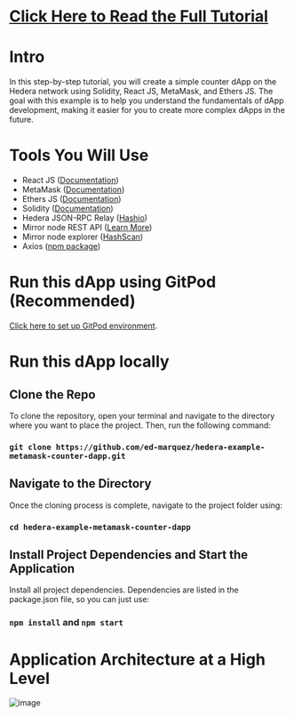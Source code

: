 # [Click Here to Read the Full Tutorial](https://hedera.com/blog/how-to-create-a-smart-contract-app-on-hedera-using-solidity-react-js-metamask-and-ethers-js-a-simple-counter)

# Intro
In this step-by-step tutorial, you will create a simple counter dApp on the Hedera network using Solidity, React JS, MetaMask, and Ethers JS. The goal with this example is to help you understand the fundamentals of dApp development, making it easier for you to create more complex dApps in the future.

# Tools You Will Use
- React JS ([Documentation](https://react.dev/))
- MetaMask ([Documentation](https://docs.metamask.io/wallet/))
- Ethers JS ([Documentation](https://docs.ethers.org/v6/))
- Solidity ([Documentation](https://docs.soliditylang.org/en/v0.8.19/))
- Hedera JSON-RPC Relay ([Hashio](https://swirldslabs.com/hashio/))
- Mirror node REST API ([Learn More](https://hedera.com/blog/how-to-look-up-transaction-history-on-hedera-using-mirror-nodes-back-to-the-basics))
- Mirror node explorer ([HashScan](https://hashscan.io/testnet))
- Axios ([npm package](https://www.npmjs.com/package/axios))

# Run this dApp using GitPod (Recommended)
[Click here to set up GitPod environment](https://gitpod.io#https://github.com/ed-marquez/hedera-example-metamask-counter-dapp).

# Run this dApp locally
## Clone the Repo
To clone the repository, open your terminal and navigate to the directory where you want to place the project. Then, run the following command:
### `git clone https://github.com/ed-marquez/hedera-example-metamask-counter-dapp.git`

## Navigate to the Directory
Once the cloning process is complete, navigate to the project folder using:
### `cd hedera-example-metamask-counter-dapp`

## Install Project Dependencies and Start the Application
Install all project dependencies. Dependencies are listed in the package.json file, so you can just use:
### `npm install` and `npm start`

# Application Architecture at a High Level
![image](https://user-images.githubusercontent.com/72571340/236001445-55ef5ee1-6370-463c-bb18-e78f6ff66d3a.png)

